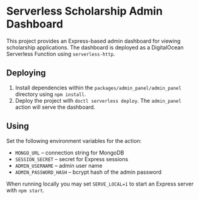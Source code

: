 # Serverless Scholarship Admin Dashboard

This project provides an Express-based admin dashboard for viewing scholarship applications. The dashboard is deployed as a DigitalOcean Serverless Function using `serverless-http`.

## Deploying

1. Install dependencies within the `packages/admin_panel/admin_panel` directory using `npm install`.
2. Deploy the project with `doctl serverless deploy`. The `admin_panel` action will serve the dashboard.

## Using

Set the following environment variables for the action:

- `MONGO_URL` – connection string for MongoDB
- `SESSION_SECRET` – secret for Express sessions
- `ADMIN_USERNAME` – admin user name
- `ADMIN_PASSWORD_HASH` – bcrypt hash of the admin password

When running locally you may set `SERVE_LOCAL=1` to start an Express server with `npm start`.
